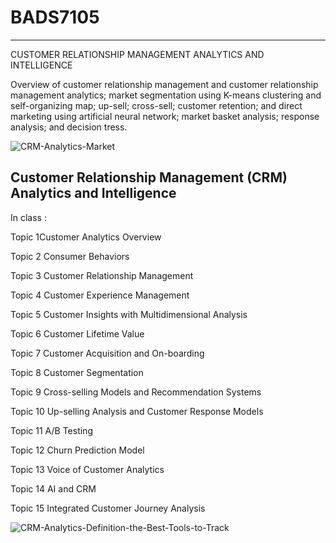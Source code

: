 
# BADS7105
----------------------
CUSTOMER RELATIONSHIP MANAGEMENT ANALYTICS AND INTELLIGENCE

Overview of customer relationship management and customer relationship 
management analytics; market segmentation using K-means clustering and self-organizing map; up-sell; cross-sell; customer retention; and direct marketing using 
artificial neural network; market basket analysis; response analysis; and decision tress.

![CRM-Analytics-Market](https://user-images.githubusercontent.com/77845862/122645799-60fc5e80-d146-11eb-8cb0-5b96a4513c9f.jpg)


Customer Relationship Management (CRM) Analytics and Intelligence
----------------------------
In class :

Topic 1Customer Analytics Overview

Topic 2 Consumer Behaviors

Topic 3 Customer Relationship Management

Topic 4 Customer Experience Management

Topic 5 Customer Insights with Multidimensional Analysis

Topic 6 Customer Lifetime Value

Topic 7 Customer Acquisition and On-boarding

Topic 8 Customer Segmentation

Topic 9 Cross-selling Models and Recommendation Systems

Topic 10 Up-selling Analysis and Customer Response Models

Topic 11 A/B Testing

Topic 12 Churn Prediction Model

Topic 13 Voice of Customer Analytics

Topic 14 AI and CRM

Topic 15 Integrated Customer Journey Analysis

![CRM-Analytics-Definition-the-Best-Tools-to-Track](https://user-images.githubusercontent.com/77845862/122645801-6659a900-d146-11eb-9cfa-80ab106c93a5.png)
